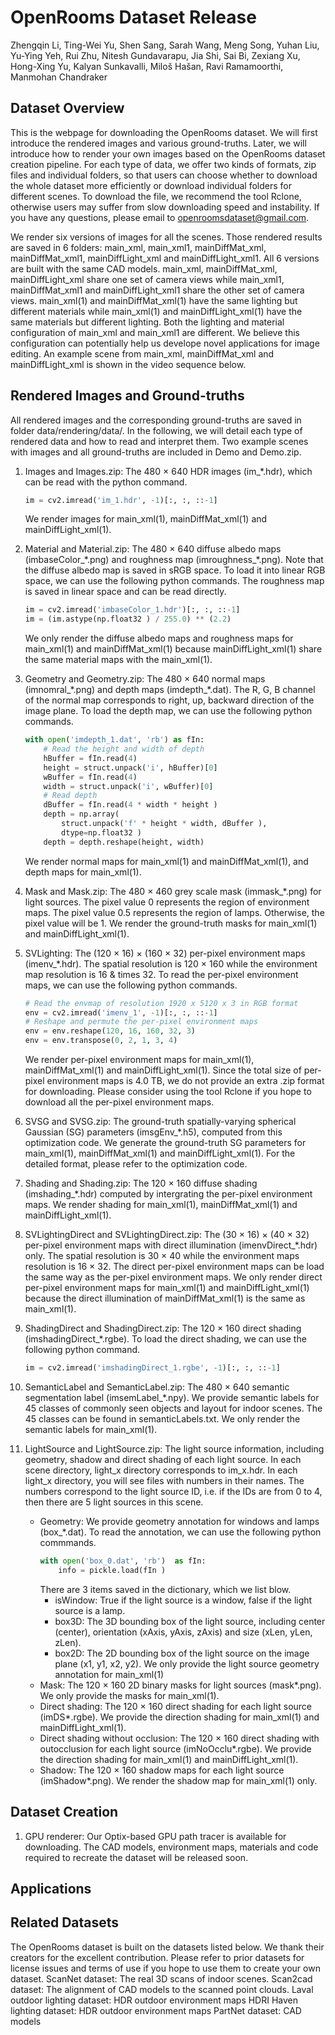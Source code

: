 # OpenRooms Dataset Release

Zhengqin Li, Ting-Wei Yu, Shen Sang, Sarah Wang, Meng Song, Yuhan Liu, Yu-Ying Yeh, Rui Zhu, Nitesh Gundavarapu, Jia Shi, Sai Bi, Zexiang Xu, Hong-Xing Yu, Kalyan Sunkavalli, Miloš Hašan, Ravi Ramamoorthi, Manmohan Chandraker

## Dataset Overview
This is the webpage for downloading the OpenRooms dataset. We will first introduce the rendered images and various ground-truths. Later, we will introduce how to render your own images based on the OpenRooms dataset creation pipeline. For each type of data, we offer two kinds of formats, zip files and individual folders, so that users can choose whether to download the whole dataset more efficiently or download individual folders for different scenes. To download the file, we recommend the tool Rclone, otherwise users may suffer from slow downloading speed and instability. If you have any questions, please email to openroomsdataset@gmail.com. 

We render six versions of images for all the scenes. Those rendered results are saved in 6 folders: main_xml, main_xml1, mainDiffMat_xml, mainDiffMat_xml1, mainDiffLight_xml and mainDiffLight_xml1. All 6 versions are built with the same CAD models. main_xml, mainDiffMat_xml, mainDiffLight_xml share one set of camera views while main_xml1, mainDiffMat_xml1 and mainDiffLight_xml1 share the other set of camera views. main_xml(1) and mainDiffMat_xml(1) have the same lighting but different materials while main_xml(1) and mainDiffLight_xml(1) have the same materials but different lighting. Both the lighting and material configuration of main_xml and main_xml1 are different. We believe this configuration can potentially help us develope novel applications for image editing. An example scene from main_xml, mainDiffMat_xml and mainDiffLight_xml is shown in the video sequence below. 

## Rendered Images and Ground-truths
All rendered images and the corresponding ground-truths are saved in folder data/rendering/data/. In the following, we will detail each type of rendered data and how to read and interpret them. Two example scenes with images and all ground-truths are included in Demo and Demo.zip. 

1. Images and Images.zip: The 480 × 640 HDR images (im_\*.hdr), which can be read with the python command. 
    ```python
    im = cv2.imread('im_1.hdr', -1)[:, :, ::-1]
    ```
    We render images for main_xml(1), mainDiffMat_xml(1) and mainDiffLight_xml(1).

1. Material and Material.zip: The 480 × 640 diffuse albedo maps (imbaseColor_\*.png) and roughness map (imroughness_\*.png). Note that the diffuse albedo map is saved in sRGB space. To load it into linear RGB space, we can use the following python commands. The roughness map is saved in linear space and can be read directly. 
    ```python
    im = cv2.imread('imbaseColor_1.hdr')[:, :, ::-1]
    im = (im.astype(np.float32 ) / 255.0) ** (2.2)
    ```
    We only render the diffuse albedo maps and roughness maps for main_xml(1) and mainDiffMat_xml(1) because mainDiffLight_xml(1) share the same material maps with the main_xml(1).

1. Geometry and Geometry.zip: The 480 × 640 normal maps (imnomral_\*.png) and depth maps (imdepth_\*.dat). The R, G, B channel of the normal map corresponds to right, up, backward direction of the image plane. To load the depth map, we can use the following python commands. 
    ```python
    with open('imdepth_1.dat', 'rb') as fIn:
        # Read the height and width of depth
        hBuffer = fIn.read(4)
        height = struct.unpack('i', hBuffer)[0]
        wBuffer = fIn.read(4)
        width = struct.unpack('i', wBuffer)[0]
        # Read depth 
        dBuffer = fIn.read(4 * width * height )
        depth = np.array(
            struct.unpack('f' * height * width, dBuffer ), 
            dtype=np.float32 )
        depth = depth.reshape(height, width)
    ```
    We render normal maps for main_xml(1) and mainDiffMat_xml(1), and depth maps for main_xml(1).

1. Mask and Mask.zip: The 480 × 460 grey scale mask (immask_\*.png) for light sources. The pixel value 0 represents the region of environment maps. The pixel value 0.5 represents the region of lamps. Otherwise, the pixel value will be 1. We render the ground-truth masks for main_xml(1) and mainDiffLight_xml(1). 

1. SVLighting: The (120 × 16) × (160 × 32) per-pixel environment maps (imenv_\*.hdr). The spatial resolution is 120 × 160 while the environment map resolution is 16 & times 32. To read the per-pixel environment maps, we can use the following python commands. 
    ```python
    # Read the envmap of resolution 1920 x 5120 x 3 in RGB format 
    env = cv2.imread('imenv_1', -1)[:, :, ::-1]
    # Reshape and permute the per-pixel environment maps
    env = env.reshape(120, 16, 160, 32, 3)
    env = env.transpose(0, 2, 1, 3, 4)
    ```
    We render per-pixel environment maps for main_xml(1), mainDiffMat_xml(1) and mainDiffLight_xml(1). Since the total size of per-pixel environment maps is 4.0 TB, we do not provide an extra .zip format for downloading. Please consider using the tool Rclone if you hope to download all the per-pixel environment maps.

1. SVSG and SVSG.zip: The ground-truth spatially-varying spherical Gaussian (SG) parameters (imsgEnv_\*.h5), computed from this optimization code. We generate the ground-truth SG parameters for main_xml(1), mainDiffMat_xml(1) and mainDiffLight_xml(1). For the detailed format, please refer to the optimization code. 

1. Shading and Shading.zip: The 120 × 160 diffuse shading (imshading_\*.hdr) computed by intergrating the per-pixel environment maps. We render shading for main_xml(1), mainDiffMat_xml(1) and mainDiffLight_xml(1). 

1. SVLightingDirect and SVLightingDirect.zip: The (30 × 16) × (40 × 32) per-pixel environment maps with direct illumination (imenvDirect_\*.hdr) only. The spatial resolution is 30 × 40 while the environment maps resolution is 16 × 32. The direct per-pixel environment maps can be load the same way as the per-pixel environment maps. We only render direct per-pixel environment maps for main_xml(1) and mainDiffLight_xml(1) because the direct illumination of mainDiffMat_xml(1) is the same as main_xml(1). 

1. ShadingDirect and ShadingDirect.zip: The 120 × 160 direct shading (imshadingDirect_\*.rgbe). To load the direct shading, we can use the following python command. 
    ```python
    im = cv2.imread('imshadingDirect_1.rgbe', -1)[:, :, ::-1]
    ```

1. SemanticLabel and SemanticLabel.zip: The 480 × 640 semantic segmentation label (imsemLabel_\*.npy). We provide semantic labels for 45 classes of commonly seen objects and layout for indoor scenes. The 45 classes can be found in semanticLabels.txt. We only render the semantic labels for main_xml(1). 

1. LightSource and LightSource.zip: The light source information, including geometry, shadow and direct shading of each light source. In each scene directory, light_x directory corresponds to im_x.hdr. In each light_x directory, you will see files with numbers in their names. The numbers correspond to the light source ID, i.e. if the IDs are from 0 to 4, then there are 5 light sources in this scene. 
    * Geometry: We provide geometry annotation for windows and lamps (box_\*.dat). To read the annotation, we can use the following python commmands. 
        ```python
        with open('box_0.dat', 'rb')  as fIn:
            info = pickle.load(fIn )
        ```
        There are 3 items saved in the dictionary, which we list blow.
        * isWindow: True if the light source is a window, false if the light source is a lamp. 
        * box3D: The 3D bounding box of the light source, including center (center), orientation (xAxis, yAxis, zAxis) and size (xLen, yLen, zLen). 
        * box2D: The 2D bounding box of the light source on the image plane (x1, y1, x2, y2). 
    We only provide the light source geometry annotation for main_xml(1) 
    * Mask: The 120 × 160 2D binary masks for light sources (mask\*.png). We only provide the masks for main_xml(1). 
    * Direct shading: The 120 × 160 direct shading for each light source (imDS\*.rgbe). We provide the direction shading for main_xml(1) and mainDiffLight_xml(1). 
    * Direct shading without occlusion: The 120 × 160 direct shading with outocclusion for each light source (imNoOcclu\*.rgbe). We provide the direction shading for main_xml(1) and mainDiffLight_xml(1). 
    * Shadow: The 120 × 160 shadow maps for each light source (imShadow\*.png). We render the shadow map for main_xml(1) only. 

## Dataset Creation 
1. GPU renderer: Our Optix-based GPU path tracer is available for downloading. 
The CAD models, environment maps, materials and code required to recreate the dataset will be released soon. 

## Applications

## Related Datasets
The OpenRooms dataset is built on the datasets listed below. We thank their creators for the excellent contribution. Please refer to prior datasets for license issues and terms of use if you hope to use them to create your own dataset. 
ScanNet dataset: The real 3D scans of indoor scenes. 
Scan2cad dataset: The alignment of CAD models to the scanned point clouds. 
Laval outdoor lighting dataset: HDR outdoor environment maps 
HDRI Haven lighting dataset: HDR outdoor environment maps 
PartNet dataset: CAD models 



